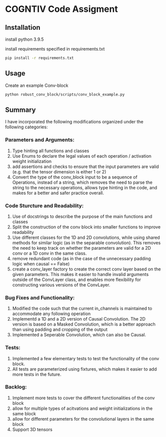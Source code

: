 # COGNTIV Code Assigment

## Installation

install python 3.9.5

install requirements specified in requirements.txt

```bash
pip install -r requirements.txt
```

## Usage

Create an example Conv-block

```bash
python robust_conv_block/scripts/conv_block_example.py
```

## Summary

I have incorporated the following modifications organized under the following categories:

### Parameters and Arguments:

1. Type hinting all functions and classes
2. Use Enums to declare the legal values of each operation / activation weight initialization
3. add assertions and checks to ensure that the input parameters are valid (e.g. that the tensor dimension is either 1
   or 2)
4. Convert the type of the conv_block input to be a sequence of Operations, instead of a string, which removes the need
   to parse the string to the necessary operations, allows type hinting in the code, and makes for a better and safer
   practice overall.

### Code Sturcture and Readability:

1. Use of docstrings to describe the purpose of the main functions and classes
2. Split the construction of the conv block into smaller functions to improve readability
3. Use different classes for the 1D and 2D convolutions, while using shared methods for similar logic (as in the
   separable convolution). This removes the need to keep track on whether the parameters are valid for a 2D conv or a 1D
   conv in the same class.
4. remove redundant code (as in the case of the unnecessary padding logic when causal == False)
5. create a conv_layer factory to create the correct conv layer based on the given parameters. This makes it easier to
   handle invalid arguments outside of the ConvLayer class, and enables more flexibility for constructing various
   versions of the ConvLayer.

### Bug Fixes and Functionality:

1. Modified the code such that the current in_channels is maintained to accommodate any following operation
2. Implementd a 1D and a 2D version of Causal Convolution. The 2D version is based on a Masked Convolution, which is a
   better approach than using padding and cropping of the output
3. Implemented a Seperable Convolution, which can also be Causal.

### Tests:

1. Implemented a few elementary tests to test the functionality of the conv block.
2. All tests are parameterized using fixtures, which makes it easier to add more tests in the future.

### Backlog:

1. Implement more tests to cover the different functionalities of the conv block
2. allow for multiple types of acitvations and weight initializations in the same block
3. allow for different parameters for the convolutional layers in the same block
4. Support 3D tensors



